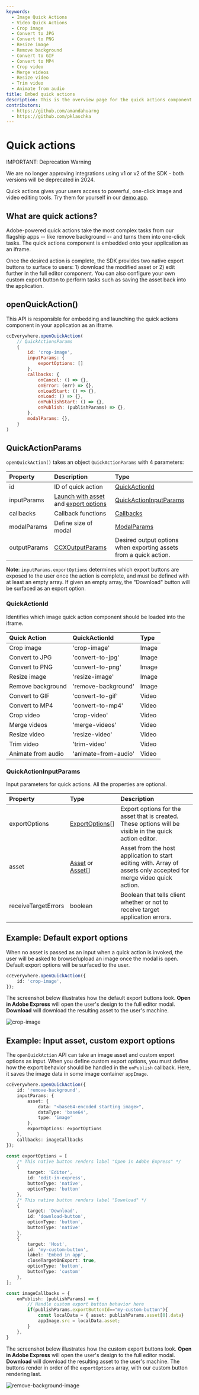 ```yaml
---
keywords:
  - Image Quick Actions
  - Video Quick Actions
  - Crop image
  - Convert to JPG
  - Convert to PNG
  - Resize image
  - Remove background
  - Convert to GIF
  - Convert to MP4
  - Crop video 
  - Merge videos
  - Resize video
  - Trim video
  - Animate from audio
title: Embed quick actions
description: This is the overview page for the quick actions component.
contributors:
  - https://github.com/amandahuarng
  - https://github.com/pklaschka
---
```


# Quick actions

<InlineAlert variant="error" slots="header, text" />

IMPORTANT: Deprecation Warning

We are no longer approving integrations using v1 or v2 of the SDK - both versions will be deprecated in 2024.

Quick actions gives your users access to powerful, one-click image and video editing tools. Try them for yourself in our [demo app](https://demo.expressembed.com).

## What are quick actions?

Adobe-powered quick actions take the most complex tasks from our flagship apps -- like remove background -- and turns them into one-click tasks. The quick actions component is embedded onto your application as an iframe.

Once the desired action is complete, the SDK provides two native export buttons to surface to users: 1) download the modified asset or 2) edit further in the full editor component. You can also configure your own custom export button to perform tasks such as saving the asset back into the application.

## openQuickAction()

This API is responsible for embedding and launching the quick actions component in your application as an iframe.

```js
ccEverywhere.openQuickAction(
    // QuickActionsParams
    {
        id: 'crop-image', 
        inputParams: {
            exportOptions: []
        },
        callbacks: {
            onCancel: () => {},
            onError: (err) => {},
            onLoadStart: () => {},
            onLoad: () => {},
            onPublishStart: () => {},
            onPublish: (publishParams) => {},
        },
        modalParams: {},
    }
)
```

## QuickActionParams

`openQuickAction()` takes an object `QuickActionParams` with 4 parameters:

| Property | Description | Type
| :-- | :-- | :--
| id | ID of quick action| [QuickActionId](../../reference/CCEverywhere/quick_actions/index.md#quickactionid)
| inputParams | [Launch with asset](../../reference/types/index.md#asset) and [export options](../../reference/types/index.md#exportoptions) | [QuickActionInputParams](../../reference/CCEverywhere/quick_actions/index.md#quickactioninputparams)
| callbacks | Callback functions | [Callbacks](../../reference/types/index.md#callbacks)
| modalParams | Define size of modal |  [ModalParams](../../reference/types/index.md#modalparams)
| outputParams | [CCXOutputParams](../../reference/types/index.md#ccxoutputparams) | Desired output options when exporting assets from a quick action.

**Note**: `inputParams.exportOptions` determines which export buttons are exposed to the user once the action is complete, and must be defined with at least an empty array. If given an empty array, the "Download" button will be surfaced as an export option.

### QuickActionId

Identifies which image quick action component should be loaded into the iframe.

| Quick Action | QuickActionId | Type
| :-- | :-- | :--
| Crop image | 'crop-image' | Image
| Convert to JPG | 'convert-to-jpg' | Image
| Convert to PNG | 'convert-to-png' | Image
| Resize image | 'resize-image' | Image
| Remove background | 'remove-background' | Image
| Convert to GIF | 'convert-to-gif' | Video
| Convert to MP4 | 'convert-to-mp4' | Video
| Crop video | 'crop-video' | Video
| Merge videos | 'merge-videos' | Video
| Resize video | 'resize-video' | Video
| Trim video | 'trim-video' | Video
| Animate from audio | 'animate-from-audio' | Video

### QuickActionInputParams

Input parameters for quick actions. All the properties are optional.

| Property | Type | Description
| :-- | :-- | :--
| exportOptions | [ExportOptions](../../reference/types/index.md#exportoptions)[] | Export options for the asset that is created. These options will be visible in the quick action editor.
| asset | [Asset](../../reference/types/index.md#asset) or [Asset](../../reference/types/index.md#asset)[] | Asset from the host application to start editing with. Array of assets only accepted for merge video quick action.
| receiveTargetErrors | boolean | Boolean that tells client whether or not to receive target application errors.

## Example: Default export options

When no asset is passed as an input when a quick action is invoked, the user will be asked to browse/upload an image once the modal is open. Default export options will be surfaced to the user.

``` ts title="crop-image.js" hl_lines="15"
ccEverywhere.openQuickAction({
    id: 'crop-image', 
});
```

The screenshot below illustrates how the default export buttons look. **Open in Adobe Express** will open the user's design to the full editor modal. **Download** will download the resulting asset to the user's machine.

![crop-image](./default-export.png)

## Example: Input asset, custom export options

The `openQuickAction` API can take an image asset and custom export options as input. When you define custom export options, you must define how the export behavior should be handled in the `onPublish` callback. Here, it saves the image data in some image container `appImage`.

``` ts title="remove-background.js" hl_lines="5 29 40"
ccEverywhere.openQuickAction({
    id: 'remove-background', 
    inputParams: {
        asset: {
            data: "<base64-encoded starting image>", 
            dataType: 'base64', 
            type: 'image'
        }, 
        exportOptions: exportOptions
    },
    callbacks: imageCallbacks
});

const exportOptions = [
    /* This native button renders label "Open in Adobe Express" */
    {
        target: 'Editor',
        id: 'edit-in-express',
        buttonType: 'native',
        optionType: 'button'
    },
    /* This native button renders label "Download" */
    {
        target: 'Download',
        id: 'download-button',
        optionType: 'button',
        buttonType: 'native'
    },
    {
        target: 'Host',
        id: 'my-custom-button',
        label: 'Embed in app',
        closeTargetOnExport: true,
        optionType: 'button',
        buttonType: 'custom'
    },
];

const imageCallbacks = {
    onPublish: (publishParams) => {
        // Handle custom export button behavior here
        if(publishParams.exportButtonId=="my-custom-button"){
            const localData = { asset: publishParams.asset[0].data}
            appImage.src = localData.asset;
        }
    },
}
```

The screenshot below illustrates how the custom export buttons look. **Open in Adobe Express** will open the user's design to the full editor modal. **Download** will download the resulting asset to the user's machine. The buttons render in order of the `exportOptions` array, with our custom button rendering last.

![remove-background-image](./custom-export.png)
